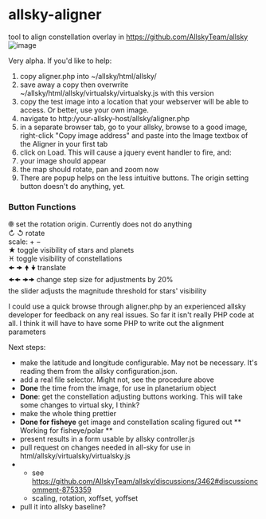 # allsky-aligner
tool to align constellation overlay in https://github.com/AllskyTeam/allsky
![image](https://github.com/user-attachments/assets/73e2b67c-e064-4826-a72a-294d795825d0)


Very alpha. If you'd like to help:
1) copy aligner.php into ~/allsky/html/allsky/
2) save away a copy then overwrite ~/allsky/html/allsky/virtualsky/virtualsky.js with this version
3) copy the test image into a location that your webserver will be able to access. Or better, use your own image.
4) navigate to http:/your-allsky-host/allsky/aligner.php
5) in a separate browser tab, go to your allsky, browse to a good image, right-click "Copy image address" and paste into the Image textbox of the Aligner in your first  tab
6) click on Load. This will cause a jquery event handler to fire, and:
7) your image should appear
8) the map should rotate, pan and zoom now
9) There are popup helps on the less intuitive buttons. The origin setting button doesn't do anything, yet.

### Button Functions
  
🞋 set the rotation origin. Currently does not do anything  
↻ ↺ rotate  
scale: + −  
★ toggle visibility of stars and planets  
♓ toggle visibility of constellations  
🠜 🠞 🠝 🠟 translate  
🠜🠜 🠞🠞 change step size for adjustments by 20%  
the slider adjusts the magnitude threshold for stars' visibility  

I could use a quick browse through aligner.php by an experienced allsky developer for feedback on any real issues. So far it isn't really PHP code at all. I think it will have to have some PHP to write out the alignment parameters

Next steps:
* make the latitude and longitude configurable. May not be necessary. It's reading them from the allsky configuration.json.
* add a real file selector. Might not, see the procedure above
* **Done** the time from the image, for use in planetarium object
* **Done**: get the constellation adjusting buttons working. This will take some changes to virtual sky, I think?
* make the whole thing prettier
* **Done for fisheye** get image and constellation scaling figured out ** Working for fisheye/polar **
* present results in a form usable by allsky controller.js
* pull request on changes needed in all-sky for use in html/allsky/virtualsky/virtualsky.js
* * see https://github.com/AllskyTeam/allsky/discussions/3462#discussioncomment-8753359
  *  scaling, rotation, xoffset, yoffset
* pull it into allsky baseline? 
